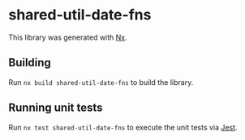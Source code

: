 # shared-util-date-fns

This library was generated with [Nx](https://nx.dev).

## Building

Run `nx build shared-util-date-fns` to build the library.

## Running unit tests

Run `nx test shared-util-date-fns` to execute the unit tests via [Jest](https://jestjs.io).
